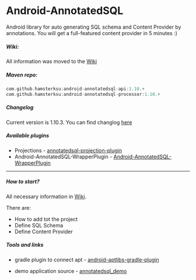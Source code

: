 Android-AnnotatedSQL
====================

Android library for auto generating SQL schema and Content Provider by annotations. You will get a full-featured content provider in 5 minutes :)

##### Wiki:
All information was moved to the [Wiki][5]

##### Maven repo:
```groovy
com.github.hamsterksu:android-annotatedsql-api:1.10.+
com.github.hamsterksu:android-annotatedsql-processor:1.10.+
```

##### Changelog
Current version is 1.10.3. You can find changlog [here](CHANGELOG.md)

##### Available plugins
* Projections - [annotatedsql-projection-plugin][1]
* Android-AnnotatedSQL-WrapperPlugin - [Android-AnnotatedSQL-WrapperPlugin][4]

***
##### How to start?
All necessary information in [Wiki][5].

There are: 
* How to add tot the project
* Define SQL Schema
* Define Content Provider

##### Tools and links
* gradle plugin to connect apt - [android-aptlibs-gradle-plugin][2]
* demo application source - [annotatedsql_demo][3]

  [1]: https://github.com/hamsterksu/annotatedsql-projection-plugin
  [2]: https://github.com/hamsterksu/android-aptlibs-gradle-plugin
  [3]: https://github.com/hamsterksu/annotatedsql_demo/tree/AS_support_plugins
  [4]: https://github.com/julienbanse/Android-AnnotatedSQL-WrapperPlugin
  [5]: https://github.com/hamsterksu/Android-AnnotatedSQL/wiki
